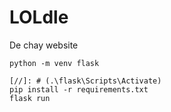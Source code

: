 # LOLdle
De chay website
```
python -m venv flask

[//]: # (.\flask\Scripts\Activate)
pip install -r requirements.txt
flask run
```
